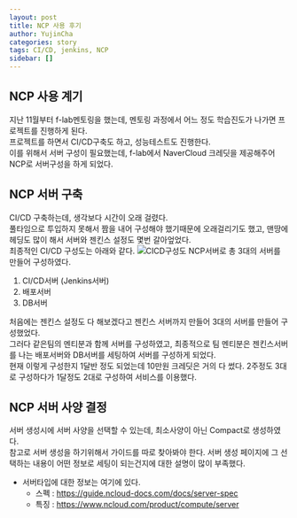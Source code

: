 ```yaml
---
layout: post
title: NCP 사용 후기
author: YujinCha
categories: story
tags: CI/CD, jenkins, NCP
sidebar: []
---
```

## NCP 사용 계기

지난 11월부터 f-lab멘토링을 했는데, 멘토링 과정에서 어느 정도 학습진도가 나가면 프로젝트를 진행하게 된다.<br>
프로젝트를 하면서 CI/CD구축도 하고, 성능테스트도 진행한다.<br>
이를 위해서 서버 구성이 필요했는데, f-lab에서 NaverCloud 크레딧을 제공해주어 NCP로 서버구성을 하게 되었다.<br>

## NCP 서버 구축 

CI/CD 구축하는데, 생각보다 시간이 오래 걸렸다.<br>
풀타임으로 투입하지 못해서 짬을 내어 구성해야 했기때문에 오래걸리기도 했고, 맨땅에 헤딩도 많이 해서 서버와 젠킨스 설정도 몇번 갈아엎었다.<br>
최종적인 CI/CD 구성도는 아래와 같다.
![CICD구성도](https://user-images.githubusercontent.com/19955465/230276236-7af529e0-b771-4688-9b80-cf959c9c1412.png)
NCP서버로 총 3대의 서버를 만들어 구성하였다.<br>
1. CI/CD서버 (Jenkins서버)<br>
2. 배포서버<br>
3. DB서버<br>

처음에는 젠킨스 설정도 다 해보겠다고 젠킨스 서버까지 만들어 3대의 서버를 만들어 구성했었다.<br>
그러다 같은팀의 멘티분과 함께 서버를 구성하였고, 최종적으로 팀 멘티분은 젠킨스서버를 나는 배포서버와 DB서버를 세팅하여 서버를 구성하게 되었다.<br>
현재 이렇게 구성한지 1달반 정도 되었는데 10만원 크레딧은 거의 다 썼다. 2주정도 3대로 구성하다가 1달정도 2대로 구성하여 서비스를 이용했다.<br>


## NCP 서버 사양 결정
서버 생성시에 서버 사양을 선택할 수 있는데, 최소사양이 아닌 Compact로 생성하였다.<br>
참고로 서버 생성을 하기위해서 가이드를 따로 찾아봐야 한다. 서버 생성 페이지에 그 선택하는 내용이 어떤 정보로 세팅이 되는건지에 대한 설명이 많이 부족했다.
* 서버타입에 대한 정보는 여기에 있다. 
  * 스펙 : https://guide.ncloud-docs.com/docs/server-spec
  * 특징 : https://www.ncloud.com/product/compute/server


